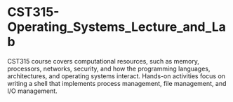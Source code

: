 # CST315-Operating_Systems_Lecture_and_Lab
CST315 course covers computational resources, such as memory, processors, networks, security, and how the programming languages, architectures, and operating systems interact. Hands-on activities focus on writing a shell that implements process management, file management, and I/O management.
